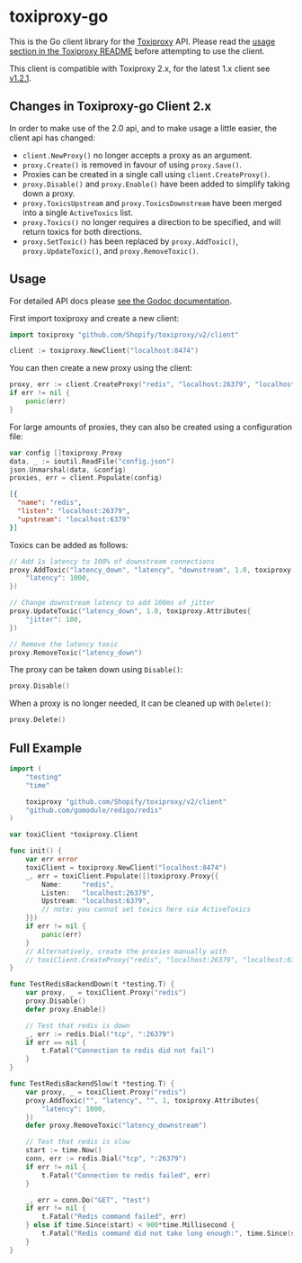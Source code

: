 # toxiproxy-go

This is the Go client library for the
[Toxiproxy](https://github.com/shopify/toxiproxy) API. Please read the [usage
section in the Toxiproxy README](https://github.com/shopify/toxiproxy#usage)
before attempting to use the client.

This client is compatible with Toxiproxy 2.x, for the latest 1.x client see
[v1.2.1](https://github.com/Shopify/toxiproxy/tree/v1.2.1/client).

## Changes in Toxiproxy-go Client 2.x

In order to make use of the 2.0 api, and to make usage a little easier, the
client api has changed:

 - `client.NewProxy()` no longer accepts a proxy as an argument.
 - `proxy.Create()` is removed in favour of using `proxy.Save()`.
 - Proxies can be created in a single call using `client.CreateProxy()`.
 - `proxy.Disable()` and `proxy.Enable()` have been added to simplify taking
    down a proxy.
 - `proxy.ToxicsUpstream` and `proxy.ToxicsDownstream` have been merged into a
    single `ActiveToxics` list.
 - `proxy.Toxics()` no longer requires a direction to be specified, and will
    return toxics for both directions.
 - `proxy.SetToxic()` has been replaced by `proxy.AddToxic()`,
   `proxy.UpdateToxic()`, and `proxy.RemoveToxic()`.

## Usage

For detailed API docs please [see the Godoc
documentation](http://godoc.org/github.com/Shopify/toxiproxy/client).

First import toxiproxy and create a new client:
```go
import toxiproxy "github.com/Shopify/toxiproxy/v2/client"

client := toxiproxy.NewClient("localhost:8474")
```

You can then create a new proxy using the client:
```go
proxy, err := client.CreateProxy("redis", "localhost:26379", "localhost:6379")
if err != nil {
    panic(err)
}
```

For large amounts of proxies, they can also be created using a configuration file:
```go
var config []toxiproxy.Proxy
data, _ := ioutil.ReadFile("config.json")
json.Unmarshal(data, &config)
proxies, err = client.Populate(config)
```
```json
[{
  "name": "redis",
  "listen": "localhost:26379",
  "upstream": "localhost:6379"
}]
```

Toxics can be added as follows:
```go
// Add 1s latency to 100% of downstream connections
proxy.AddToxic("latency_down", "latency", "downstream", 1.0, toxiproxy.Attributes{
    "latency": 1000,
})

// Change downstream latency to add 100ms of jitter
proxy.UpdateToxic("latency_down", 1.0, toxiproxy.Attributes{
    "jitter": 100,
})

// Remove the latency toxic
proxy.RemoveToxic("latency_down")
```


The proxy can be taken down using `Disable()`:
```go
proxy.Disable()
```

When a proxy is no longer needed, it can be cleaned up with `Delete()`:
```go
proxy.Delete()
```

## Full Example

```go
import (
    "testing"
    "time"

    toxiproxy "github.com/Shopify/toxiproxy/v2/client"
    "github.com/gomodule/redigo/redis"
)

var toxiClient *toxiproxy.Client

func init() {
    var err error
    toxiClient = toxiproxy.NewClient("localhost:8474")
    _, err = toxiClient.Populate([]toxiproxy.Proxy{{
        Name:     "redis",
        Listen:   "localhost:26379",
        Upstream: "localhost:6379",
        // note: you cannot set toxics here via ActiveToxics
    }})
    if err != nil {
        panic(err)
    }
    // Alternatively, create the proxies manually with
    // toxiClient.CreateProxy("redis", "localhost:26379", "localhost:6379")
}

func TestRedisBackendDown(t *testing.T) {
    var proxy, _ = toxiClient.Proxy("redis")
    proxy.Disable()
    defer proxy.Enable()

    // Test that redis is down
    _, err := redis.Dial("tcp", ":26379")
    if err == nil {
        t.Fatal("Connection to redis did not fail")
    }
}

func TestRedisBackendSlow(t *testing.T) {
    var proxy, _ = toxiClient.Proxy("redis")
    proxy.AddToxic("", "latency", "", 1, toxiproxy.Attributes{
        "latency": 1000,
    })
    defer proxy.RemoveToxic("latency_downstream")

    // Test that redis is slow
    start := time.Now()
    conn, err := redis.Dial("tcp", ":26379")
    if err != nil {
        t.Fatal("Connection to redis failed", err)
    }

    _, err = conn.Do("GET", "test")
    if err != nil {
        t.Fatal("Redis command failed", err)
    } else if time.Since(start) < 900*time.Millisecond {
        t.Fatal("Redis command did not take long enough:", time.Since(start))
    }
}
```
